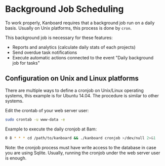 Background Job Scheduling
=========================

To work properly, Kanboard requires that a background job run on a daily basis.
Usually on Unix platforms, this process is done by `cron`.

This background job is necessary for these features:

- Reports and analytics (calculate daily stats of each projects)
- Send overdue task notifications
- Execute automatic actions connected to the event "Daily background job for tasks"

Configuration on Unix and Linux platforms
-----------------------------------------

There are multiple ways to define a cronjob on Unix/Linux operating systems, this example is for Ubuntu 14.04.
The procedure is similar to other systems.

Edit the crontab of your web server user:

```bash
sudo crontab -u www-data -e
```

Example to execute the daily cronjob at 8am:

```bash
0 8 * * * cd /path/to/kanboard && ./kanboard cronjob >/dev/null 2>&1
```

Note: the cronjob process must have write access to the database in case you are using Sqlite.
Usually, running the cronjob under the web server user is enough.

